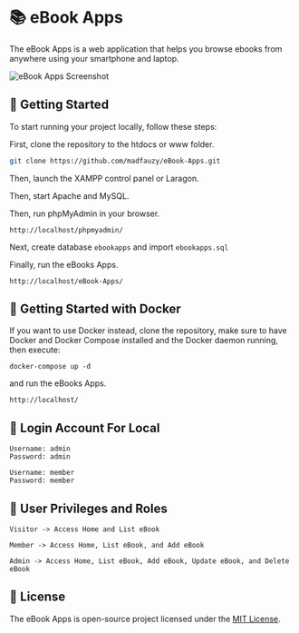 # 📚 eBook Apps

The eBook Apps is a web application that helps you browse ebooks from anywhere using your smartphone and laptop.

![eBook Apps Screenshot](https://user-images.githubusercontent.com/95717485/212527253-ac08191b-a4da-46a2-939f-74ffd2d51e99.png)

## 🚀 Getting Started

To start running your project locally, follow these steps:

First, clone the repository to the htdocs or www folder.

```bash
git clone https://github.com/madfauzy/eBook-Apps.git
```

Then, launch the XAMPP control panel or Laragon.

Then, start Apache and MySQL.

Then, run phpMyAdmin in your browser.

```text
http://localhost/phpmyadmin/
```

Next, create database `ebookapps` and import `ebookapps.sql`

Finally, run the eBooks Apps.

```text
http://localhost/eBook-Apps/
```

## 🐳 Getting Started with Docker

If you want to use Docker instead, clone the repository, make sure to have Docker and Docker Compose installed and the Docker daemon running, then execute:

```text
docker-compose up -d
```

and run the eBooks Apps.

```text
http://localhost/
```


## 📍 Login Account For Local

```text
Username: admin
Password: admin
```

```text
Username: member
Password: member
```

## 🔑 User Privileges and Roles

```text
Visitor -> Access Home and List eBook
```

```text
Member -> Access Home, List eBook, and Add eBook
```

```text
Admin -> Access Home, List eBook, Add eBook, Update eBook, and Delete eBook
```

## 📄 License

The eBook Apps is open-source project licensed under the [MIT License](https://github.com/madfauzy/eBook-Apps/blob/main/LICENSE).
